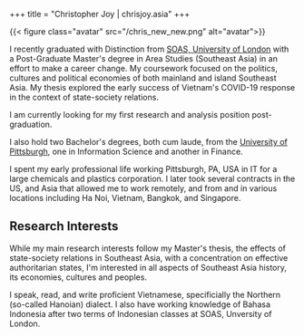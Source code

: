 +++
title = "Christopher Joy | chrisjoy.asia"
+++

{{< figure class="avatar" src="/chris_new_new.png" alt="avatar">}}

I recently graduated with Distinction from [SOAS, University of London](https://www.soas.ac.uk/) with a Post-Graduate Master's degree in Area Studies (Southeast Asia) in an effort to make a career change. My coursework focused on the politics, cultures and political economies of both mainland and island Southeast Asia. My thesis explored the early success of Vietnam's COVID-19 response in the context of state-society relations.

I am currently looking for my first research and analysis position post-graduation.

I also hold two Bachelor's degrees, both cum laude, from the [University of Pittsburgh](https://www.pitt.edu/), one in Information Science and another in Finance.

I spent my early professional life working Pittsburgh, PA, USA in IT for a large chemicals and plastics corporation. I later took several contracts in the US, and Asia that allowed me to work remotely, and from and in various locations including Ha Noi, Vietnam, Bangkok, and Singapore.

## Research Interests

While my main research interests follow my Master's thesis, the effects of state-society relations in Southeast Asia, with a concentration on effective authoritarian states, I'm interested in all aspects of Southeast Asia history, its economies, cultures and peoples.

I speak, read, and write proficient Vietnamese, specificially the Northern (so-called Hanoian) dialect. I also have working knowledge of Bahasa Indonesia after two terms of Indonesian classes at SOAS, Unversity of London.
<!-- ## Publications

In chronological order:

1. F.Bar, J.Doe: Effects of having a placeholder of a name
2. S.Holmes, J.Watson: Consequences of living with a sociopath in London 

## Typography

This is a [link](http://google.com). Something *italics* and something **bold**.

Here is a table:

Year | Award | Category
-----|-------|--------
2014 | Emmy  | Won Outstanding Lead Actor in a miniseries or a movie
2015 | BAFTA | Nominated for Best Leading Actor for Sherlock
2014 | Satellite | Won Best Actor miniseries or television film

Here is a horizontal rule:

---

Here is a blockquote:
> To a great mind, nothing is little

Here is a `code` block:

```python
def is_elementary():
  return True
```

## References

* Foo Bar: Head of Department, Placeholder Names, Lorem
* John Doe: Associate Professor, Department of Computer Science, Ipsum

[^1]: This is the first footnote.
[^2]: This is the second footnote. -->
